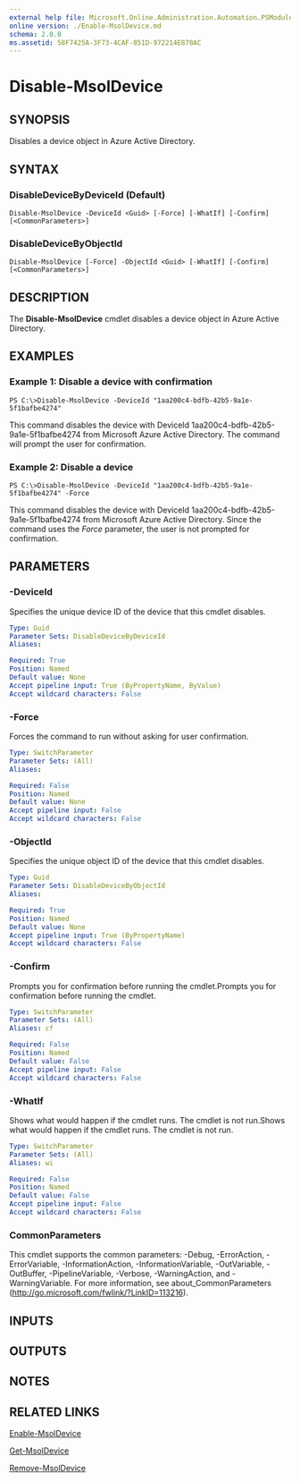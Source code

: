 ```yaml
---
external help file: Microsoft.Online.Administration.Automation.PSModule.dll-Help.xml
online version: ./Enable-MsolDevice.md
schema: 2.0.0
ms.assetid: 58F7425A-3F73-4CAF-851D-972214E870AC
---
```


# Disable-MsolDevice

## SYNOPSIS
Disables a device object in Azure Active Directory.

## SYNTAX

### DisableDeviceByDeviceId (Default)
```
Disable-MsolDevice -DeviceId <Guid> [-Force] [-WhatIf] [-Confirm] [<CommonParameters>]
```

### DisableDeviceByObjectId
```
Disable-MsolDevice [-Force] -ObjectId <Guid> [-WhatIf] [-Confirm] [<CommonParameters>]
```

## DESCRIPTION
The **Disable-MsolDevice** cmdlet disables a device object in Azure Active Directory.

## EXAMPLES

### Example 1: Disable a device with confirmation
```
PS C:\>Disable-MsolDevice -DeviceId "1aa200c4-bdfb-42b5-9a1e-5f1bafbe4274"
```

This command disables the device with DeviceId 1aa200c4-bdfb-42b5-9a1e-5f1bafbe4274 from Microsoft Azure Active Directory.
The command will prompt the user for confirmation.

### Example 2: Disable a device
```
PS C:\>Disable-MsolDevice -DeviceId "1aa200c4-bdfb-42b5-9a1e-5f1bafbe4274" -Force
```

This command disables the device with DeviceId 1aa200c4-bdfb-42b5-9a1e-5f1bafbe4274 from Microsoft Azure Active Directory.
Since the command uses the *Force* parameter, the user is not prompted for confirmation.

## PARAMETERS

### -DeviceId
Specifies the unique device ID of the device that this cmdlet disables.

```yaml
Type: Guid
Parameter Sets: DisableDeviceByDeviceId
Aliases: 

Required: True
Position: Named
Default value: None
Accept pipeline input: True (ByPropertyName, ByValue)
Accept wildcard characters: False
```

### -Force
Forces the command to run without asking for user confirmation.

```yaml
Type: SwitchParameter
Parameter Sets: (All)
Aliases: 

Required: False
Position: Named
Default value: None
Accept pipeline input: False
Accept wildcard characters: False
```

### -ObjectId
Specifies the unique object ID of the device that this cmdlet disables.

```yaml
Type: Guid
Parameter Sets: DisableDeviceByObjectId
Aliases: 

Required: True
Position: Named
Default value: None
Accept pipeline input: True (ByPropertyName)
Accept wildcard characters: False
```

### -Confirm
Prompts you for confirmation before running the cmdlet.Prompts you for confirmation before running the cmdlet.

```yaml
Type: SwitchParameter
Parameter Sets: (All)
Aliases: cf

Required: False
Position: Named
Default value: False
Accept pipeline input: False
Accept wildcard characters: False
```

### -WhatIf
Shows what would happen if the cmdlet runs.
The cmdlet is not run.Shows what would happen if the cmdlet runs.
The cmdlet is not run.

```yaml
Type: SwitchParameter
Parameter Sets: (All)
Aliases: wi

Required: False
Position: Named
Default value: False
Accept pipeline input: False
Accept wildcard characters: False
```

### CommonParameters
This cmdlet supports the common parameters: -Debug, -ErrorAction, -ErrorVariable, -InformationAction, -InformationVariable, -OutVariable, -OutBuffer, -PipelineVariable, -Verbose, -WarningAction, and -WarningVariable. For more information, see about_CommonParameters (http://go.microsoft.com/fwlink/?LinkID=113216).

## INPUTS

## OUTPUTS

## NOTES

## RELATED LINKS

[Enable-MsolDevice](./Enable-MsolDevice.md)

[Get-MsolDevice](./Get-MsolDevice.md)

[Remove-MsolDevice](./Remove-MsolDevice.md)


